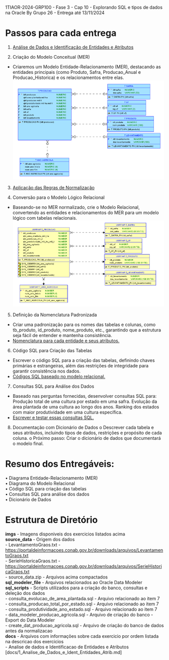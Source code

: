 1TIAOR-2024-GRP100 - Fase 3 - Cap 10 - Explorando SQL e tipos de dados na Oracle 
By Grupo 26 - Entrega até 13/11/2024

# Passos para cada entrega

1.	[Análise de Dados e Identificação de Entidades e Atributos](https://github.com/RM559712/fase3_cap10/blob/main/docs/1_Analise_de_Dados_e_Ident_Entidades_Atrib.md)  
    
2.	Criação do Modelo Conceitual (MER)  
- Criaremos um Modelo Entidade-Relacionamento (MER), destacando as entidades principais (como Produto, Safra, Producao_Anual e Producao_Historica) 
  e os relacionamentos entre elas.  
    ![Diagrama MER](https://github.com/RM559712/fase3_cap10/blob/main/imgs/MER_Logical_Image_07Nov24v1.png)

3.	[Aplicação das Regras de Normalização](https://github.com/RM559712/fase3_cap10/blob/main/docs/2_Modelo_Conceitual_MER.md)
   
4.	Conversão para o Modelo Lógico Relacional
- Baseando-se no MER normalizado, crie o Modelo Relacional, convertendo as entidades e relacionamentos do MER para um modelo lógico com tabelas relacionais.
![Diagrama do Modelo Relacional](https://github.com/RM559712/fase3_cap10/blob/main/imgs/Relational_Image_07Nov24v1.png)

5.	Definição da Nomenclatura Padronizada
- Criar uma padronização para os nomes das tabelas e colunas, como tb_produto, id_produto, nome_produto, etc., garantindo que a estrutura seja fácil de entender e   mantenha consistência.
- [Nomenclatura para cada entidade e seus atributos.](https://github.com/RM559712/fase3_cap10/blob/main/docs/5_Nomenclatura_Entidades_Atributos.md)

6.	Código SQL para Criação das Tabelas
- Escrever o código SQL para a criação das tabelas, definindo chaves primárias e estrangeiras, além das restrições de integridade para garantir consistência nos dados.
- [Códigos SQL baseado no modelo relacional.](https://github.com/RM559712/fase3_cap10/blob/main/sql_scripts/create_dat_producao_agricola.sql)

7.	Consultas SQL para Análise dos Dados  
- Baseado nas perguntas fornecidas, desenvolver consultas SQL para:
    Produção total de uma cultura por estado em uma safra.
    Evolução da área plantada de uma cultura ao longo dos anos.
    Ranking dos estados com maior produtividade em uma cultura específica.
- [Escrever e testar essas consultas SQL.](https://github.com/RM559712/fase3_cap10/blob/main/docs/7_Consultas_SQL_para_Analise_dos_Dados.md)

8.	Documentação com Dicionário de Dados
    o	Descrever cada tabela e seus atributos, incluindo tipos de dados, restrições e propósito de cada coluna.
    o	Próximo passo: Criar o dicionário de dados que documentará o modelo final.

# Resumo dos Entregáveis:  
•	Diagrama Entidade-Relacionamento (MER)  
•	Diagrama do Modelo Relacional  
•	Código SQL para criação das tabelas  
•	Consultas SQL para análise dos dados  
•	Dicionário de Dados  

# **Estrutura de Diretório**

**imgs** - Imagens disponiveis dos exercicios listados acima <br>
**source_data** - Origem dos dados <br>
    - LevantamentoGraos.txt - https://portaldeinformacoes.conab.gov.br/downloads/arquivos/LevantamentoGraos.txt<br>
    - SerieHistoricaGraos.txt - https://portaldeinformacoes.conab.gov.br/downloads/arquivos/SerieHistoricaGraos.txt <br>
    - source_data.zip - Arquivos acima compactados <br>
**sql_modeler_file** - Arquivos relacionados ao Oracle Data Modeler <br>
**sql_scripts** - Scripts utilizados para a criação do banco, consultas e deleção dos dados <br>
    - consulta_evolucao_de_area_plantada.sql - Arquivo relacionado ao item 7 <br>
    - consulta_producao_total_por_estado.sql - Arquivo relacionado ao item 7 <br>
    - consulta_produtividade_ano_estado.sql - Arquivo relacionado ao item 7<br>
    - data_modeler_producao_agricola.sql - Arquivo de criação do banco - Export do Data Modeler <br>
    - create_dat_producao_agricola.sql - Arquivo de criação do banco de dados antes da normalizacao<br>
**docs** - Arquivos com informações sobre cada exercicio por ordem listada na descricao dos exercicios<br>
    - Analise de dados e Identificacao de Entidades e Atributos [docs/1_Analise_de_Dados_e_Ident_Entidades_Atrib.md]

